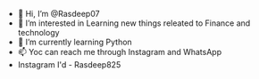 - 👋 Hi, I’m @Rasdeep07
- 👀 I’m interested in Learning new things releated to Finance and technology 
- 🌱 I’m currently learning Python
- 📫 Yoc can reach me through Instagram and WhatsApp 
- Instagram I'd - Rasdeep825

<!---
Rasdeep07/Rasdeep07 is a ✨ special ✨ repository because its `README.md` (this file) appears on your GitHub profile.
You can click the Preview link to take a look at your changes.
--->
